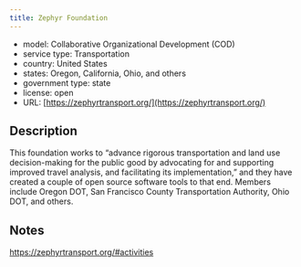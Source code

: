 ```yaml
---
title: Zephyr Foundation
---
```


- model: Collaborative Organizational Development (COD)
- service type: Transportation
- country: United States
- states: Oregon, California, Ohio, and others
- government type: state
- license: open
- URL: [https://zephyrtransport.org/](https://zephyrtransport.org/)

## Description
This foundation works to “advance rigorous transportation and land use decision-making for the public good by advocating for and supporting improved travel analysis, and facilitating its implementation,” and they have created a couple of open source software tools to that end. Members include Oregon DOT, San Francisco County Transportation Authority, Ohio DOT, and others.

## Notes
https://zephyrtransport.org/#activities
